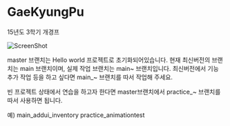﻿# GaeKyungPu
15년도 3학기 개경프

![ScreenShot](http://ref.comgal.info/data/cgref_4/samplemap_withSpearman_color_5x.png)

master 브랜치는 Hello world 프로젝트로 초기화되어있습니다.
현재 최신버전의 브랜치는 main 브랜치이며, 실제 작업 브랜치는 main~ 브랜치입니다.
최신버전에서 기능 추가 작업 등을 하고 싶다면 main_~ 브랜치를 따서 작업해 주세요.

빈 프로젝트 상태에서 연습을 하고자 한다면 master브랜치에서 practice_~ 브랜치를 따서 사용하면 됩니다.

예) main_addui_inventory
    practice_animationtest
